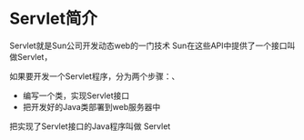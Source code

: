 # Servlet简介

Servlet就是Sun公司开发动态web的一门技术
Sun在这些API中提供了一个接口叫做Servlet，

如果要开发一个Servlet程序，分为两个步骤：、
- 编写一个类，实现Servlet接口
- 把开发好的Java类部署到web服务器中

把实现了Servlet接口的Java程序叫做 Servlet


